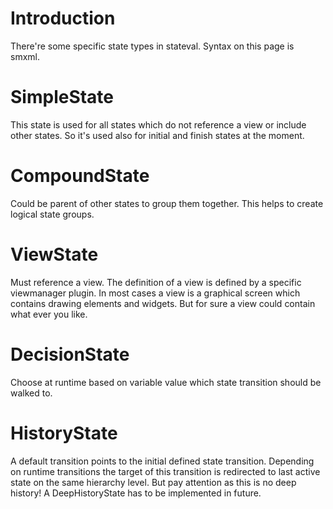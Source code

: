 # Introduction #
There're some specific state types in stateval. Syntax on this page is smxml.

# SimpleState #
This state is used for all states which do not reference a view or include other states. So it's used also for initial and finish states at the moment.

# CompoundState #
Could be parent of other states to group them together. This helps to create logical state groups.

# ViewState #
Must reference a view. The definition of a view is defined by a specific viewmanager plugin. In most cases a view is a graphical screen which contains drawing elements and widgets. But for sure a view could contain what ever you like.

# DecisionState #
Choose at runtime based on variable value which state transition should be walked to.

# HistoryState #
A default transition points to the initial defined state transition. Depending on runtime transitions the target of this transition is redirected to last active state on the same hierarchy level. But pay attention as this is no deep history! A DeepHistoryState has to be implemented in future.